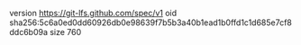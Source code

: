 version https://git-lfs.github.com/spec/v1
oid sha256:5c6a0ed0dd60926db0e98639f7b5b3a40b1ead1b0ffd1c1d685e7cf8ddc6b09a
size 760
